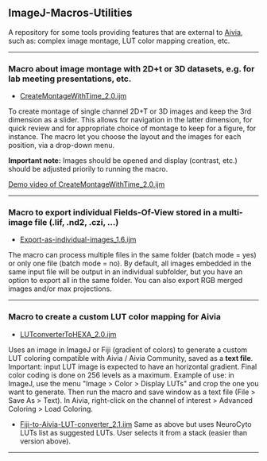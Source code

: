 ## ImageJ-Macros-Utilities
A repository for some tools providing features that are external to [Aivia](https://www.drvtechnologies.com/aivia), such as: complex image montage, LUT color mapping creation, etc.

---
### Macro about image montage with 2D+t or 3D datasets, e.g. for lab meeting presentations, etc.

* [CreateMontageWithTime_2.0.ijm](/CreateMontageWithTime_2.0.ijm "Right-click > Save Link As, to download file")

To create montage of single channel 2D+T or 3D images and keep the 3rd dimension as a slider. This allows for navigation in the latter dimension, for quick review and for appropriate choice of montage to keep for a figure, for instance.
The macro let you choose the layout and the images for each position, via a drop-down menu. 

<b>Important note:</b> Images should be opened and display (contrast, etc.) should be adjusted priorily to running the macro.

[Demo video of CreateMontageWithTime_2.0.ijm](/DRVisionFiles/Videos/CreateMontageWithTime_2.0.ijm.mp4 "Demo video")

---
### Macro to export individual Fields-Of-View stored in a multi-image file (.lif, .nd2, .czi, ...)

* [Export-as-individual-images_1.6.ijm](/Export-as-individual-images_1.6.ijm "Right-click > Save Link As, to download file")

The macro can process multiple files in the same folder (batch mode = yes) or only one file (batch mode = no). By default, all images embedded in the same input file will be output in an individual subfolder, but you have an option to export all in the same folder. You can also export RGB merged images and/or max projections.

---
### Macro to create a custom LUT color mapping for Aivia

* [LUTconverterToHEXA_2.0.ijm](/LUTconverterToHEXA_2.0.ijm "Right-click > Save Link As, to download file")

Uses an image in ImageJ or Fiji (gradient of colors) to generate a custom LUT coloring compatible with Aivia / Aivia Community, saved as a **text file**.
Important: input LUT image is expected to have an horizontal gradient. Final color coding is done on 256 levels as a maximum.
Example of use: in ImageJ, use the menu "Image > Color > Display LUTs" and crop the one you want to generate. Then run the macro and save window as a text file (File > Save As > Text). In Aivia, right-click on the channel of interest > Advanced Coloring > Load Coloring.

* [Fiji-to-Aivia-LUT-converter_2.1.ijm](/Fiji-to-Aivia-LUT-converter_2.1.ijm "Right-click > Save Link As, to download file")
Same as above but uses NeuroCyto LUTs list as suggested LUTs. User selects it from a stack (easier than version above).

---
